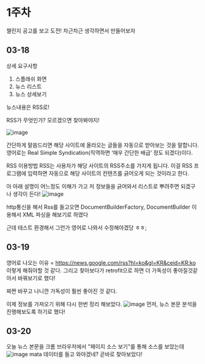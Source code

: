 
1주차
===

챌린지 공고를 보고 도전!
차근차근 생각하면서 만들어보자

## 03-18
상세 요구사항
1. 스플래쉬 화면
2. 뉴스 리스트
3. 뉴스 상세보기

뉴스내용은 RSS로!

RSS가 무엇인가? 모르겠으면 찾아봐야지!

![image](https://user-images.githubusercontent.com/41356481/76941768-f5728280-693f-11ea-97b4-41575196062f.png)


간단하게 말씀드리면 해당 사이트에 올라오는 글들을 자동으로 받아보는 것을 말합니다. 영어로는 Real Simple Syndication(직역하면 ‘매우 간단한 배급’ 정도 되겠다)이다.

RSS 이용방법
RSS는 사용자가 해당 사이트의 RSS주소를 가지게 됩니다. 이걸 RSS 프로그램에 입력하면 자동으로 해당 사이트의 컨텐츠를 긁어오게 되는 것이라고 한다.

아 아래 설명이 어느정도 이해가 가고 저 정보들을 긁어와서 리스트로 뿌려주면 되겠구나 생각이 든다!
![image](https://user-images.githubusercontent.com/41356481/76942185-aa0ca400-6940-11ea-992f-9230264390b4.png)

http통신을 해서 Rss를 들고오면
DocumentBuilderFactory, DocumentBuilder 이용해서 XML 파싱을 해보기로 하였다

근데 테스트 환경해서 그런가 영어로 나와서 수정해야겠당 ㅎㅎ;

## 03-19
영어로 나오는 이유 = https://news.google.com/rss?hl=ko&gl=KR&ceid=KR:ko 이렇게 해줘야할 것 같다.
그리고 찾아보다가 retrofit으로 하면 더 가독성이 좋아질것같아서 바꿔보기로 했다!

짜짠 바꾸고 나니깐 가독성이 훨씬 좋아진 것 같다.

이제 정보를 가져오기 위해 다시 한번 정리 해보았다.
![image](https://user-images.githubusercontent.com/41356481/77139562-d39d0b00-6ab9-11ea-8cdd-55d18278da2f.png) 
먼저, 뉴스 본문 분석을 진행해보도록 하기로 했다!


## 03-20
오늘 뉴스 본문을 크롬 브라우저에서 "페이지 소스 보기"를 통해 소스를 보았는데
![image](https://user-images.githubusercontent.com/41356481/77022391-e0900080-69cc-11ea-94b2-91533b60cf0b.png)
mata 데이터를 들고 와야겠네? 곧바로 찾아보았다!
